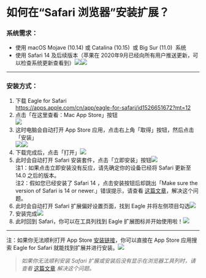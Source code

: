 # 如何在“Safari 浏览器”安装扩展？

### **系统需求：**

* 使用 macOS Mojave \(10.14\) 或 Catalina \(10.15\)  或 Big Sur \(11.0\)  系统
* 使用 Safari 14 及后续版本（苹果在 2020年9月已经向所有用户推送更新，可以检查系统更新查看到）[![](https://d33v4339jhl8k0.cloudfront.net/docs/assets/5cc6cd5d04286301e753d2f7/images/5f832d6c52faff0016aeec71/file-F7MtnCa7YT.png)](https://d33v4339jhl8k0.cloudfront.net/docs/assets/5cc6cd5d04286301e753d2f7/images/5f832d6c52faff0016aeec71/file-F7MtnCa7YT.png)[![](https://d33v4339jhl8k0.cloudfront.net/docs/assets/5cc6cd5d04286301e753d2f7/images/5f832b63c9e77c0016216a1e/file-lg3MJvOesp.jpg)](https://d33v4339jhl8k0.cloudfront.net/docs/assets/5cc6cd5d04286301e753d2f7/images/5f832b63c9e77c0016216a1e/file-lg3MJvOesp.jpg)

* * *

### 安装方式：

1.  下载 Eagle for Safari  
    <https://apps.apple.com/cn/app/eagle-for-safari/id1526651672?mt=12>
2.  点击「在这里查看：Mac App Store」按钮  
    [![](https://d33v4339jhl8k0.cloudfront.net/docs/assets/5cc6cd5d04286301e753d2f7/images/5f832c434cedfd0017dd095f/file-MsX7RY3FBe.png)](https://d33v4339jhl8k0.cloudfront.net/docs/assets/5cc6cd5d04286301e753d2f7/images/5f832c434cedfd0017dd095f/file-MsX7RY3FBe.png)
3.  这时电脑会自动打开 App Store 应用，点击右上角「取得」按钮，然后点击「安装」  
    [![](https://d33v4339jhl8k0.cloudfront.net/docs/assets/5cc6cd5d04286301e753d2f7/images/5f832ca44cedfd0017dd0960/file-hcqyQOiXmZ.png)](https://d33v4339jhl8k0.cloudfront.net/docs/assets/5cc6cd5d04286301e753d2f7/images/5f832ca44cedfd0017dd0960/file-hcqyQOiXmZ.png)[![](https://d33v4339jhl8k0.cloudfront.net/docs/assets/5cc6cd5d04286301e753d2f7/images/5f832cc452faff0016aeec6f/file-3MEMyHcMx6.png)](https://d33v4339jhl8k0.cloudfront.net/docs/assets/5cc6cd5d04286301e753d2f7/images/5f832cc452faff0016aeec6f/file-3MEMyHcMx6.png)
4.  下载完成后，点击「打开」[![](https://d33v4339jhl8k0.cloudfront.net/docs/assets/5cc6cd5d04286301e753d2f7/images/5f832cfc52faff0016aeec70/file-sPcGmeQjCi.png)](https://d33v4339jhl8k0.cloudfront.net/docs/assets/5cc6cd5d04286301e753d2f7/images/5f832cfc52faff0016aeec70/file-sPcGmeQjCi.png)
5.  此时会自动打开 Safari 安装套件，点击「立即安装」按钮[![](https://d33v4339jhl8k0.cloudfront.net/docs/assets/5cc6cd5d04286301e753d2f7/images/5f832d29cff47e001a58d483/file-skI6INrn0V.png)](https://d33v4339jhl8k0.cloudfront.net/docs/assets/5cc6cd5d04286301e753d2f7/images/5f832d29cff47e001a58d483/file-skI6INrn0V.png)  
    注1：如果点击立即安装没有反应，请先确定你的设备已经将 Safari 更新至 14.0 之后的版本。  
    注2：假如您已经安装了 Safari 14 ，点击安装按钮后却跳出「Make sure the version of Safari is 14 or newer.」错误提示，请查看 [这篇文章](https://docs-cn.eagle.cool/article/1348-safari-extension-cannot-be-installed-or-not-appear)，解决这个问题。
6.  此时会自动打开 Safari 扩展偏好设置页面，找到 Eagle 并将左侧项目勾选[![](https://d33v4339jhl8k0.cloudfront.net/docs/assets/5cc6cd5d04286301e753d2f7/images/5f832dc646e0fb001798bcfe/file-jvu6TVWYoQ.png)](https://d33v4339jhl8k0.cloudfront.net/docs/assets/5cc6cd5d04286301e753d2f7/images/5f832dc646e0fb001798bcfe/file-jvu6TVWYoQ.png)
7.  安装完成[![](https://d33v4339jhl8k0.cloudfront.net/docs/assets/5cc6cd5d04286301e753d2f7/images/5f832dfb4cedfd0017dd0962/file-bUNT4deHrb.png)](https://d33v4339jhl8k0.cloudfront.net/docs/assets/5cc6cd5d04286301e753d2f7/images/5f832dfb4cedfd0017dd0962/file-bUNT4deHrb.png)
8.  此时回到 Safari，你可以在工具列找到 Eagle 扩展图标并开始使用啦！[![](https://d33v4339jhl8k0.cloudfront.net/docs/assets/5cc6cd5d04286301e753d2f7/images/5f832e424cedfd0017dd0964/file-AQ3cxZqLkj.png)](https://d33v4339jhl8k0.cloudfront.net/docs/assets/5cc6cd5d04286301e753d2f7/images/5f832e424cedfd0017dd0964/file-AQ3cxZqLkj.png)

* * *

注：如果你无法顺利打开 App Store [安装链接](https://apps.apple.com/cn/app/eagle-for-safari/id1526651672?mt=12)，你可以直接在 App Store 应用搜索 Eagle for Safari 就能找到扩展并进行安装。[![](https://d33v4339jhl8k0.cloudfront.net/docs/assets/5cc6cd5d04286301e753d2f7/images/5f832fec46e0fb001798bd03/file-aLevGa0Coy.png)](https://d33v4339jhl8k0.cloudfront.net/docs/assets/5cc6cd5d04286301e753d2f7/images/5f832fec46e0fb001798bd03/file-aLevGa0Coy.png)

> _如果你无法顺利安装 Safari 扩展或安装后没有显示在浏览器工具列时，请查看_ [这篇文章](https://docs-cn.eagle.cool/article/1348-safari-extension-cannot-be-installed-or-not-appear) _解决这个问题。_